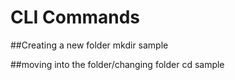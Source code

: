 # CLI Commands
##Creating a new folder
mkdir sample

##moving into the folder/changing folder
cd sample
